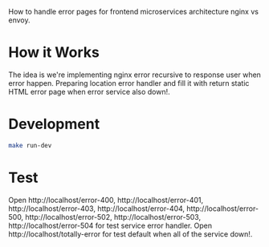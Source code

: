 How to handle error pages for frontend microservices architecture nginx vs envoy.

# How it Works

The idea is we're implementing nginx error recursive to response user when error happen. Preparing location error handler and fill it with return static HTML error page when error service also down!.

# Development

```sh
make run-dev
```

# Test

Open http://localhost/error-400, http://localhost/error-401, http://localhost/error-403, http://localhost/error-404, http://localhost/error-500, http://localhost/error-502, http://localhost/error-503, http://localhost/error-504 for test service error handler. Open http://localhost/totally-error for test default when all of the service down!.